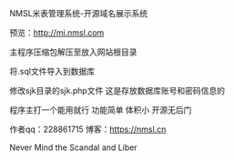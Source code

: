 NMSL米表管理系统-开源域名展示系统

预览：http://mi.nmsl.com

主程序压缩包解压至放入网站根目录

将.sql文件导入到数据库

修改sjk目录的sjk.php文件 这是存放数据库账号和密码信息的

程序主打一个能用就行 功能简单 体积小 开源无后门

作者qq：228861715 博客：https://nmsl.cn

Never Mind the Scandal and Liber
